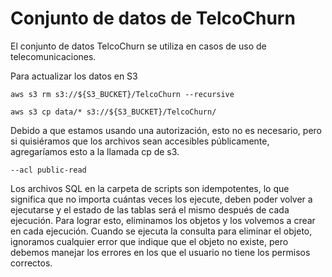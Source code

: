 Conjunto de datos de TelcoChurn
===============================

El conjunto de datos TelcoChurn se utiliza en casos de uso de telecomunicaciones.

Para actualizar los datos en S3

    aws s3 rm s3://${S3_BUCKET}/TelcoChurn --recursive   

    aws s3 cp data/* s3://${S3_BUCKET}/TelcoChurn/ 

Debido a que estamos usando una autorización, esto no es necesario, pero si quisiéramos que los archivos sean accesibles públicamente, agregaríamos esto a la llamada cp de s3.

    --acl public-read    

Los archivos SQL en la carpeta de scripts son idempotentes, lo que significa que no importa cuántas veces los ejecute, deben poder volver a ejecutarse y el estado de las tablas será el mismo después de cada ejecución. Para lograr esto, eliminamos los objetos y los volvemos a crear en cada ejecución. Cuando se ejecuta la consulta para eliminar el objeto, ignoramos cualquier error que indique que el objeto no existe, pero debemos manejar los errores en los que el usuario no tiene los permisos correctos.
